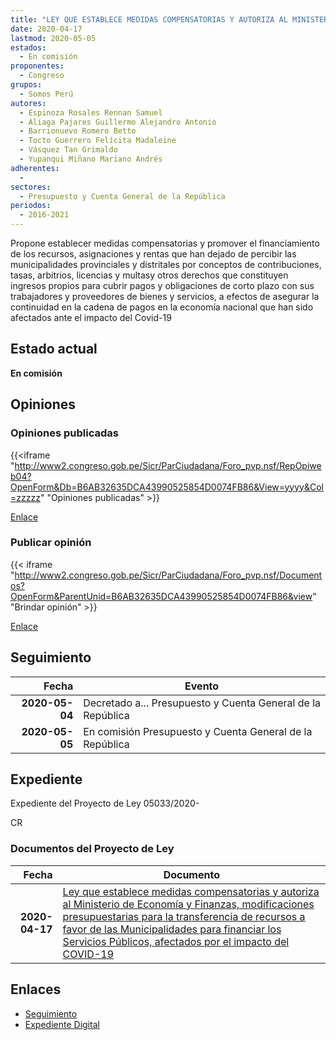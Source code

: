 ```yaml
---
title: "LEY QUE ESTABLECE MEDIDAS COMPENSATORIAS Y AUTORIZA AL MINISTERIO DE ECONOMÍA Y FINANZAS DE REALIZAR MODIFICACIONES PRESUPUESTARIAS PARA LA TRANSFERENCIA DE RECURSOS A FAVOR DE LAS MUNICIPALIDADES PARA FINANCIAR LOS SERVICIOS PÚBLICOS AFECTADOS ANTE EL IMPACTO DEL COVID-19"
date: 2020-04-17
lastmod: 2020-05-05
estados: 
  - En comisión
proponentes: 
  - Congreso
grupos: 
  - Somos Perú
autores: 
  - Espinoza Rosales Rennan Samuel
  - Aliaga Pajares Guillermo Alejandro Antonio
  - Barrionuevo Romero Betto
  - Tocto Guerrero Felícita Madaleine
  - Vásquez Tan Grimaldo
  - Yupanqui Miñano Mariano Andrés
adherentes: 
  - 
sectores: 
  - Presupuesto y Cuenta General de la República
periodos: 
  - 2016-2021
---
```


Propone establecer medidas compensatorias y promover el financiamiento de los recursos, asignaciones y rentas que han dejado de percibir las municipalidades provinciales y distritales por conceptos de contribuciones, tasas, arbitrios, licencias y multasy otros derechos que constituyen ingresos propios para cubrir pagos y obligaciones de corto plazo con sus trabajadores y proveedores de bienes y servicios, a efectos de asegurar la continuidad en la cadena de pagos en la economía nacional que han sido afectados ante el impacto del Covid-19


## Estado actual

**En comisión**

## Opiniones

### Opiniones publicadas

{{<iframe "http://www2.congreso.gob.pe/Sicr/ParCiudadana/Foro_pvp.nsf/RepOpiweb04?OpenForm&Db=B6AB32635DCA43990525854D0074FB86&View=yyyy&Col=zzzzz" "Opiniones publicadas" >}}

[Enlace](http://www2.congreso.gob.pe/Sicr/ParCiudadana/Foro_pvp.nsf/RepOpiweb04?OpenForm&Db=B6AB32635DCA43990525854D0074FB86&View=yyyy&Col=zzzzz)
### Publicar opinión

{{< iframe "http://www2.congreso.gob.pe/Sicr/ParCiudadana/Foro_pvp.nsf/Documentos?OpenForm&ParentUnid=B6AB32635DCA43990525854D0074FB86&view" "Brindar opinión" >}}

[Enlace](http://www2.congreso.gob.pe/Sicr/ParCiudadana/Foro_pvp.nsf/Documentos?OpenForm&ParentUnid=B6AB32635DCA43990525854D0074FB86&view)

## Seguimiento

| Fecha | Evento |
|------:|--------|
| **2020-05-04** | Decretado a... Presupuesto y Cuenta General de la República|
| **2020-05-05** | En comisión Presupuesto y Cuenta General de la República|


## Expediente

Expediente del Proyecto de Ley 05033/2020-

CR


### Documentos del Proyecto de Ley

| Fecha | Documento |
|------:|--------|
| **2020-04-17** | [Ley que establece medidas compensatorias y autoriza al Ministerio de Economía y Finanzas, modificaciones presupuestarias para la transferencia de recursos a favor de las Municipalidades para financiar los Servicios Públicos, afectados por el impacto del COVID-19](http://www.leyes.congreso.gob.pe/Documentos/2016_2021/Proyectos_de_Ley_y_de_Resoluciones_Legislativas/PL05033_20200417.pdf) |

## Enlaces 

- [Seguimiento](http://www2.congreso.gob.pe/Sicr/TraDocEstProc/CLProLey2016.nsf/f7fff46988ca05b1052578e100829cc7/b8f143831ed4adb70525854d0077957b?OpenDocument)
- [Expediente Digital](http://www2.congreso.gob.pe/Sicr/TraDocEstProc/CLProLey2016.nsf/f7fff46988ca05b1052578e100829cc7/b8f143831ed4adb70525854d0077957b?OpenDocument&Click=05257FB7005EB655.eb71d0cf91d8294e05256cdf006b5706/$Body/0.1C6C)
